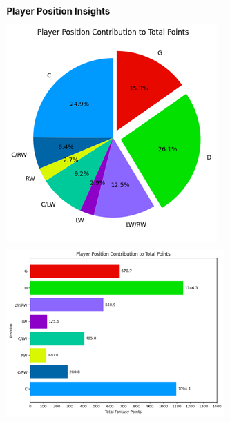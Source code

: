 ## Player Position Insights

![total_as_perc](https://github.com/carsonbennett1/Hockey-Player-Analysis-Project/blob/main/img/player_position_total.png)

![bar](https://github.com/carsonbennett1/Hockey-Player-Analysis-Project/blob/main/img/p_contribution_bar.png)